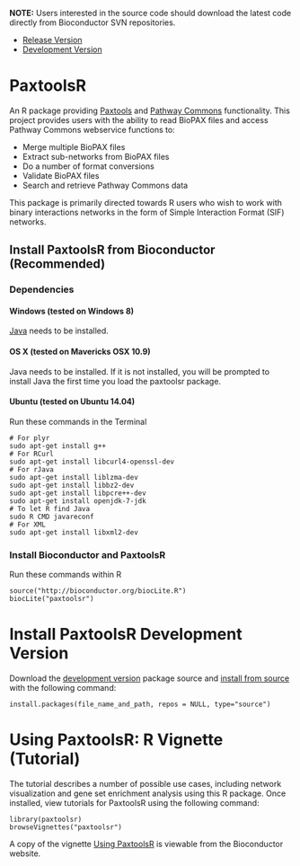 **NOTE:** Users interested in the source code should download the latest code directly from Bioconductor SVN repositories.

* [Release Version](http://bioconductor.org/packages/devel/bioc/html/paxtoolsr.html)
* [Development Version](http://bioconductor.org/packages/devel/bioc/html/paxtoolsr.html)

# PaxtoolsR

An R package providing [Paxtools](http://www.biopax.org/paxtools.php) and [Pathway Commons](http://www.pathwaycommons.org/)  functionality. This project provides users with the ability to read BioPAX files and access Pathway Commons webservice functions to:

* Merge multiple BioPAX files
* Extract sub-networks from BioPAX files
* Do a number of format conversions
* Validate BioPAX files
* Search and retrieve Pathway Commons data

This package is primarily directed towards R users who wish to work with binary interactions
networks in the form of Simple Interaction Format (SIF) networks.

## Install PaxtoolsR from Bioconductor (Recommended)

### Dependencies

#### Windows (tested on Windows 8)

[Java](http://www.oracle.com/technetwork/java/javase/downloads/index.html) needs to be installed.

#### OS X (tested on Mavericks OSX 10.9)

Java needs to be installed. If it is not installed, you will be prompted to install Java the first time you load the paxtoolsr package.

#### Ubuntu (tested on Ubuntu 14.04)

Run these commands in the Terminal

    # For plyr
    sudo apt-get install g++
    # For RCurl
    sudo apt-get install libcurl4-openssl-dev
    # For rJava
    sudo apt-get install liblzma-dev
    sudo apt-get install libbz2-dev
    sudo apt-get install libpcre++-dev
    sudo apt-get install openjdk-7-jdk  
    # To let R find Java
    sudo R CMD javareconf
    # For XML
    sudo apt-get install libxml2-dev

### Install Bioconductor and PaxtoolsR

Run these commands within R

    source("http://bioconductor.org/biocLite.R")
    biocLite("paxtoolsr") 

# Install PaxtoolsR Development Version

Download the [development version](http://bioconductor.org/packages/devel/bioc/html/paxtoolsr.html) package source and [install from source](http://stackoverflow.com/questions/1474081/how-do-i-install-an-r-package-from-source) with the following command:

    install.packages(file_name_and_path, repos = NULL, type="source")

# Using PaxtoolsR: R Vignette (Tutorial)

The tutorial describes a number of possible use cases, including network visualization
and gene set enrichment analysis using this R package. Once installed, view tutorials for
PaxtoolsR using the following command:

```
library(paxtoolsr)
browseVignettes("paxtoolsr")
```

A copy of the vignette [Using PaxtoolsR](http://bioconductor.org/packages/release/bioc/vignettes/paxtoolsr/inst/doc/using_paxtoolsr.html) is viewable from the Bioconductor website.  

